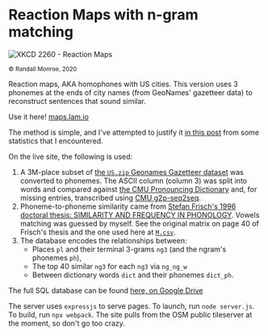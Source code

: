 # Reaction Maps with n-gram matching

![XKCD 2260 - Reaction Maps](https://imgs.xkcd.com/comics/reaction_maps_2x.png)

<sup>&#xa9; Randall Monroe, 2020</sup>

Reaction maps, AKA homophones with US cities. This version uses 3 phonemes at the ends of city names (from GeoNames' gazetteer data) to reconstruct sentences that sound similar.

Use it here! [maps.lam.io](http://maps.lam.io)

The method is simple, and I've attempted to justify it [in this post](//lam.io/projects/x2260) from some statistics that I encountered.

On the live site, the following is used:

1. A 3M-place subset of [the `US.zip` Geonames Gazetteer dataset](http://download.geonames.org/export/dump/) was converted to phonemes. The ASCII column (column 3) was split into words and compared against [the CMU Pronouncing Dictionary](http://www.speech.cs.cmu.edu/cgi-bin/cmudict) and, for missing entries, transcribed using [CMU g2p-seq2seq](https://github.com/cmusphinx/g2p-seq2seq).
2. Phoneme-to-phoneme similarity came from [Stefan Frisch's 1996 doctoral thesis: SIMILARITY AND FREQUENCY IN PHONOLOGY](http://www.cas.usf.edu/~frisch/Frisch96.pdf). Vowels matching was guessed by myself. See the original matrix on page 40 of Frisch's thesis and the one used here at [`M.csv`](./M.csv).
3. The database encodes the relationships between:
	- Places `pl` and their terminal 3-grams `ng3` (and the ngram's phonemes `ph`),
	- The top 40 similar `ng3` for each `ng3` via `ng_ng_w`
	- Between dictionary words `dict` and their phonemes `dict_ph`.

The full SQL database can be found [here, on Google Drive](https://drive.google.com/open?id=1Gtl9JNqIM4oE_NVFs-3GyuGbcPbikU67)

The server uses `expressjs` to serve pages. To launch, run `node server.js`. To build, run `npx webpack`. The site pulls from the OSM public tileserver at the moment, so don't go too crazy.